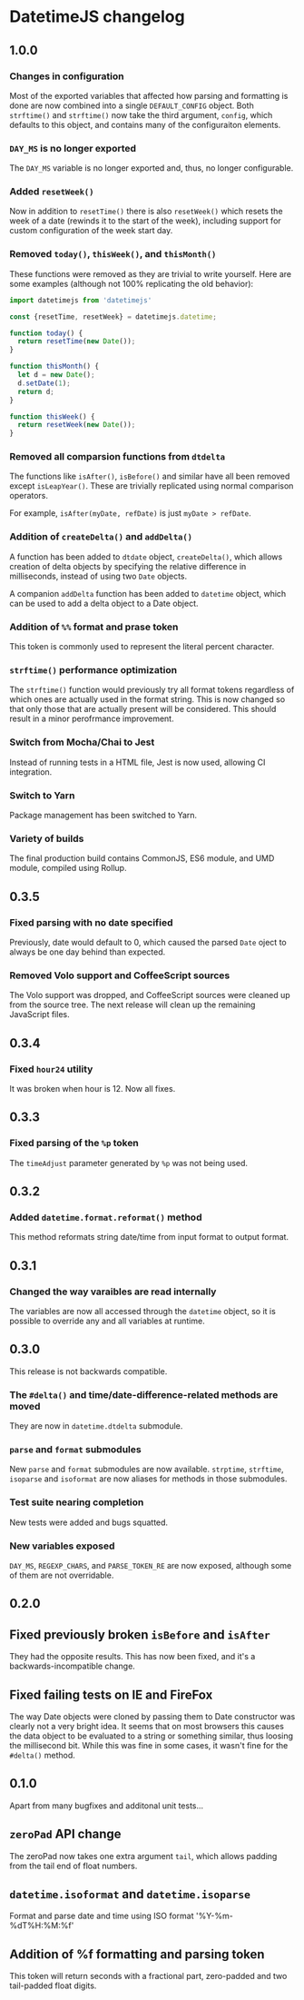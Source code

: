 # DatetimeJS changelog

## 1.0.0

### Changes in configuration

Most of the exported variables that affected how parsing and formatting is
done are now combined into a single `DEFAULT_CONFIG` object. Both `strftime()`
and `strftime()` now take the third argument, `config`, which defaults to this
object, and contains many of the configuraiton elements.

### `DAY_MS` is no longer exported

The `DAY_MS` variable is no longer exported and, thus, no longer configurable.

### Added `resetWeek()`

Now in addition to `resetTime()` there is also `resetWeek()` which resets the
week of a date (rewinds it to the start of the week), including support for
custom configuration of the week start day.

### Removed `today()`, `thisWeek()`, and `thisMonth()`

These functions were removed as they are trivial to write yourself. Here are
some examples (although not 100% replicating the old behavior):

```javascript
import datetimejs from 'datetimejs'

const {resetTime, resetWeek} = datetimejs.datetime;

function today() {
  return resetTime(new Date());
}

function thisMonth() {
  let d = new Date();
  d.setDate(1);
  return d;
}

function thisWeek() {
  return resetWeek(new Date());
}
```

### Removed all comparsion functions from `dtdelta`

The functions like `isAfter()`, `isBefore()` and similar have all been removed
except `isLeapYear()`. These are trivially replicated using normal comparison
operators.

For example, `isAfter(myDate, refDate)` is just `myDate > refDate`.

### Addition of `createDelta()` and `addDelta()`

A function has been added to `dtdate` object, `createDelta()`, which allows
creation of delta objects by specifying the relative difference in
milliseconds, instead of using two `Date` objects. 

A companion `addDelta` function has been added to `datetime` object, which can
be used to add a delta object to a Date object.

### Addition of `%%` format and prase token

This token is commonly used to represent the literal percent character.

### `strftime()` performance optimization

The `strftime()` function would previously try all format tokens regardless of
which ones are actually used in the format string. This is now changed so that
only those that are actually present will be considered. This should result in
a minor perofrmance improvement.

### Switch from Mocha/Chai to Jest

Instead of running tests in a HTML file, Jest is now used, allowing CI
integration.

### Switch to Yarn

Package management has been switched to Yarn.

### Variety of builds

The final production build contains CommonJS, ES6 module, and UMD module,
compiled using Rollup.

## 0.3.5

### Fixed parsing with no date specified

Previously, date would default to 0, which caused the parsed `Date` oject to
always be one day behind than expected.

### Removed Volo support and CoffeeScript sources

The Volo support was dropped, and CoffeeScript sources were cleaned up from the
source tree. The next release will clean up the remaining JavaScript files.

## 0.3.4

### Fixed `hour24` utility

It was broken when hour is 12. Now all fixes.

## 0.3.3

### Fixed parsing of the `%p` token

The `timeAdjust` parameter generated by `%p` was not being used.

## 0.3.2

### Added `datetime.format.reformat()` method

This method reformats string date/time from input format to output format.

## 0.3.1

### Changed the way varaibles are read internally

The variables are now all accessed through the `datetime` object, so it is
possible to override any and all variables at runtime.

## 0.3.0

This release is not backwards compatible.

### The `#delta()` and time/date-difference-related methods are moved

They are now in `datetime.dtdelta` submodule.

### `parse` and `format` submodules

New `parse` and `format` submodules are now available. `strptime`, `strftime`,
`isoparse` and `isoformat` are now aliases for methods in those submodules.

### Test suite nearing completion

New tests were added and bugs squatted.

### New variables exposed

`DAY_MS`, `REGEXP_CHARS`, and `PARSE_TOKEN_RE` are now exposed, although some
of them are not overridable.

## 0.2.0

## Fixed previously broken `isBefore` and `isAfter`

They had the opposite results. This has now been fixed, and it's a
backwards-incompatible change.

## Fixed failing tests on IE and FireFox

The way Date objects were cloned by passing them to Date constructor was
clearly not a very bright idea. It seems that on most browsers this causes the
data object to be evaluated to a string or something similar, thus loosing  the
millisecond bit. While  this was fine in some cases, it wasn't fine for the
`#delta()` method.

## 0.1.0

Apart from many bugfixes and additonal unit tests...

## `zeroPad` API change

The zeroPad now takes one extra argument `tail`, which allows padding from the
tail end of float numbers.

## `datetime.isoformat` and `datetime.isoparse`

Format and parse date and time using ISO format '%Y-%m-%dT%H:%M:%f'

## Addition of %f formatting and parsing token

This token will return seconds with a fractional part, zero-padded and two
tail-padded float digits.
